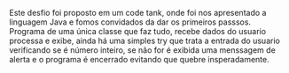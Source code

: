 Este desfio foi proposto em um code tank, onde foi nos apresentado a linguagem Java e fomos convidados da dar os primeiros passsos.
Programa de uma única classe que faz tudo, recebe dados do usuario processa e exibe, ainda há uma simples try que trata a entrada do usuario verificando se é número inteiro, se não for é exibida uma menssagem de alerta e o programa é encerrado evitando que quebre insperadamente.
